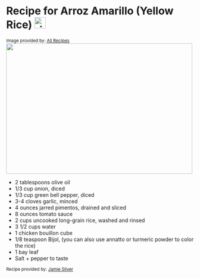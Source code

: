 # Recipe for Arroz Amarillo (Yellow Rice) <img src="https://cdn-icons-png.flaticon.com/512/98/98022.png" alt="rice bowl logo" width="30" height="30">

<sub>Image provided by: [All Recipes](https://www.allrecipes.com/recipe/237593/cindys-yellow-rice/)</sub>  
<img src="https://www.allrecipes.com/thmb/5vQSEyiifeToohETCYys_q19M-c=/1500x0/filters:no_upscale():max_bytes(150000):strip_icc()/237593-cindys-yellow-rice-ddmfs-3X4-0529-9e808a720c52413580b0ecb129cd0b1d.jpg" width="500" height="350">

- 2 tablespoons olive oil
- 1/3 cup onion, diced
- 1/3 cup green bell pepper, diced
- 3-4 cloves garlic, minced
- 4 ounces jarred pimentos, drained and sliced
- 8 ounces tomato sauce
- 2 cups uncooked long-grain rice, washed and rinsed
- 3 1/2 cups water
- 1 chicken bouillon cube
- 1/8 teaspoon Bijol, (you can also use annatto or turmeric powder to color the rice)
- 1 bay leaf
- Salt + pepper to taste

<sub>Recipe provided by: [Jamie Silver](https://asassyspoon.com/arroz-amarillo/)</sub>  
